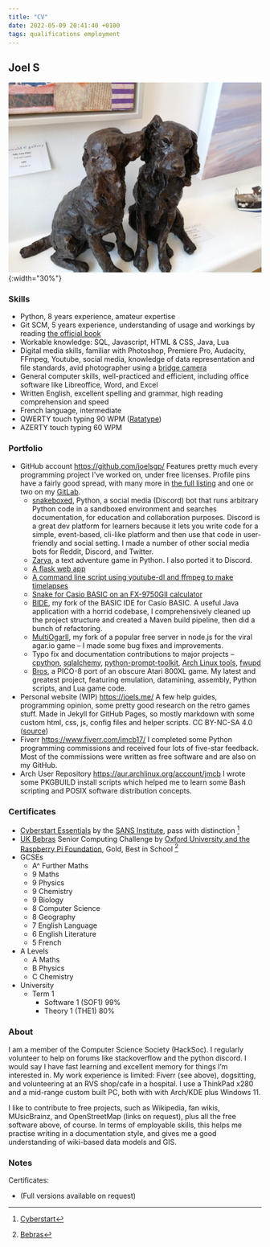 ```yaml
---
title: "CV"
date: 2022-05-09 20:41:40 +0100
tags: qualifications employment
---
```


## Joel S

![Profile banner image](/assets/images/dog.jpg){:width="30%"}

### Skills
- Python, 8 years experience, amateur expertise
- Git SCM, 5 years experience, understanding of usage and workings by reading [the official book](https://git-scm.com/book/)
- Workable knowledge: SQL, Javascript, HTML & CSS, Java, Lua
- Digital media skills, familiar with Photoshop, Premiere Pro, Audacity, FFmpeg, Youtube, social media, knowledge of data representation and file standards, avid photographer using a [bridge camera](https://en.wikipedia.org/wiki/Bridge_camera)
- General computer skills, well-practiced and efficient, including office software like Libreoffice, Word, and Excel
- Written English, excellent spelling and grammar, high reading comprehension and speed
- French language, intermediate
- QWERTY touch typing 90 WPM ([Ratatype](https://www.ratatype.com/u2570919/certificate/))
- AZERTY touch typing 60 WPM

### Portfolio
- GitHub account <https://github.com/joelsgp/>
    Features pretty much every programming project I've worked on, under free licenses. Profile pins have a fairly good spread, with many more in [the full listing](https://github.com/joelsgp?tab=repositories) and one or two on my [GitLab](https://gitlab.com/joelsgp).
    - [snakeboxed](https://github.com/joelsgp/snakeboxed), Python, a social media (Discord) bot that runs arbitrary Python code in a sandboxed environment and searches documentation, for education and collaboration purposes. Discord is a great dev platform for learners because it lets you write code for a simple, event-based, cli-like platform and then use that code in user-friendly and social setting. I made a number of other social media bots for Reddit, Discord, and Twitter.
    - [Zarya](https://github.com/joelsgp/zarya), a text adventure game in Python. I also ported it to Discord.
    - [A flask web app](https://github.com/joelsgp/get-banned-challenge)
    - [A command line script using youtube-dl and ffmpeg to make timelapses](https://github.com/joelsgp/auto-timelapse-script)
    - [Snake for Casio BASIC on an FX-9750GII calculator](https://github.com/joelsgp/casio-basic)
    - [BIDE](https://github.com/joelsgp/BIDE), my fork of the BASIC IDE for Casio BASIC. A useful Java application with a horrid codebase, I comprehensively cleaned up the project structure and created a Maven build pipeline, then did a bunch of refactoring.
    - [MultiOgarII](https://github.com/joelsgp/MultiOgarII), my fork of a popular free server in node.js for the viral agar.io game – I made some bug fixes and improvements.
    - Typo fix and documentation contributions to major projects – [cpython](https://github.com/python/cpython/commits?author=joelsgp), [sqlalchemy](https://github.com/sqlalchemy/sqlalchemy/commits?author=joelsgp), [python-prompt-toolkit](https://github.com/prompt-toolkit/python-prompt-toolkit/commits?author=joelsgp), [Arch Linux tools](https://gitlab.archlinux.org/archlinux/mkinitcpio/mkinitcpio/-/merge_requests/240), [fwupd](https://github.com/fwupd/fwupd/commits?author=joelsgp)
    - [Bros](https://github.com/joelsgp/Bros), a PICO-8 port of an obscure Atari 800XL game. My latest and greatest project, featuring emulation, datamining, assembly, Python scripts, and Lua game code.
- Personal website (WIP) <https://joels.me/>
    A few help guides, programming opinion, some pretty good research on the retro games stuff. Made in Jekyll for GitHub Pages, so mostly markdown with some custom html, css, js, config files and helper scripts. CC BY-NC-SA 4.0 ([source](https://github.com/joelsgp/joelsgp.github.io/))
- Fiverr <https://www.fiverr.com/jmcb17/>
    I completed some Python programming commissions and received four lots of five-star feedback. Most of the commissions were written as free software and are also on my GitHub.
- Arch User Repository <https://aur.archlinux.org/account/jmcb>
    I wrote some PKGBUILD install scripts which helped me to learn some Bash scripting and POSIX software distribution concepts.

### Certificates
- [Cyberstart Essentials](https://joincyberdiscovery.com/) by the [SANS Institute](https://www.sans.org/), pass with distinction [^1]
- [UK Bebras](https://www.bebras.uk/) Senior Computing Challenge by [Oxford University and the Raspberry Pi Foundation](https://www.bebras.uk/index.php?action=content&id=36), Gold, Best in School [^2]
- GCSEs
    - A^ Further Maths
    - 9 Maths
    - 9 Physics
    - 9 Chemistry
    - 9 Biology
    - 8 Computer Science
    - 8 Geography
    - 7 English Language
    - 6 English Literature
    - 5 French
- A Levels
    - A Maths
    - B Physics
    - C Chemistry
- University
    - Term 1
        - Software 1 (SOF1) 99%
        - Theory 1 (THE1) 80%

### About

I am a member of the Computer Science Society (HackSoc). I regularly volunteer to help on
forums like stackoverflow and the python discord. I would say I have fast learning and
excellent memory for things I’m interested in. My work experience is limited: Fiverr (see
above), dogsitting, and volunteering at an RVS shop/cafe in a hospital. I use a ThinkPad
x280 and a mid-range custom built PC, both with with Arch/KDE plus Windows 11.

I like to contribute to free projects, such as Wikipedia, fan wikis, MUsicBrainz, and OpenStreetMap (links on request), plus all the free software above, of course. In terms of employable skills, this helps me practise writing in a documentation style, and gives me a good understanding of wiki-based data models and GIS.

### Notes

Certificates:
- (Full versions available on request)
[^1]: [Cyberstart](/assets/images/cv/certificate-2d6229c3-8ed3-4125-b218-46bb7bd02678_censored.png)
[^2]: [Bebras](/assets/images/cv/YPP-10052022_small_censored.png)

